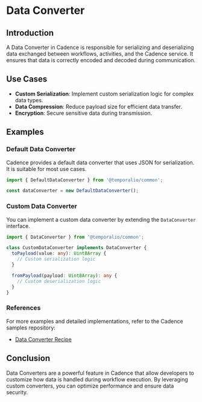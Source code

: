 # Data Converter

## Introduction
A Data Converter in Cadence is responsible for serializing and deserializing data exchanged between workflows, activities, and the Cadence service. It ensures that data is correctly encoded and decoded during communication.

## Use Cases
- **Custom Serialization**: Implement custom serialization logic for complex data types.
- **Data Compression**: Reduce payload size for efficient data transfer.
- **Encryption**: Secure sensitive data during transmission.

## Examples

### Default Data Converter
Cadence provides a default data converter that uses JSON for serialization. It is suitable for most use cases.

```typescript
import { DefaultDataConverter } from '@temporalio/common';

const dataConverter = new DefaultDataConverter();
```

### Custom Data Converter
You can implement a custom data converter by extending the `DataConverter` interface.

```typescript
import { DataConverter } from '@temporalio/common';

class CustomDataConverter implements DataConverter {
  toPayload(value: any): Uint8Array {
    // Custom serialization logic
  }

  fromPayload(payload: Uint8Array): any {
    // Custom deserialization logic
  }
}
```

### References
For more examples and detailed implementations, refer to the Cadence samples repository:
- [Data Converter Recipe](https://github.com/cadence-workflow/cadence-samples/tree/master/cmd/samples/recipes/dataconverter)

## Conclusion
Data Converters are a powerful feature in Cadence that allow developers to customize how data is handled during workflow execution. By leveraging custom converters, you can optimize performance and ensure data security.
